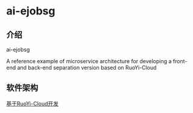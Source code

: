 # ai-ejobsg

## 介绍
ai-ejobsg

A reference example of microservice architecture for developing a front-end and back-end separation version based 
on RuoYi-Cloud

## 软件架构
[基于RuoYi-Cloud开发](https://gitee.com/y_project/RuoYi-Cloud)



